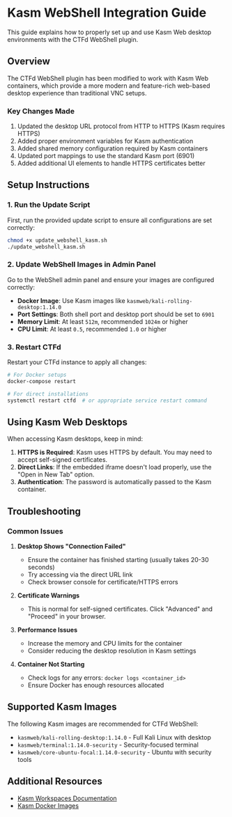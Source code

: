 # Kasm WebShell Integration Guide

This guide explains how to properly set up and use Kasm Web desktop environments with the CTFd WebShell plugin.

## Overview

The CTFd WebShell plugin has been modified to work with Kasm Web containers, which provide a more modern and feature-rich web-based desktop experience than traditional VNC setups.

### Key Changes Made

1. Updated the desktop URL protocol from HTTP to HTTPS (Kasm requires HTTPS)
2. Added proper environment variables for Kasm authentication
3. Added shared memory configuration required by Kasm containers
4. Updated port mappings to use the standard Kasm port (6901)
5. Added additional UI elements to handle HTTPS certificates better

## Setup Instructions

### 1. Run the Update Script

First, run the provided update script to ensure all configurations are set correctly:

```bash
chmod +x update_webshell_kasm.sh
./update_webshell_kasm.sh
```

### 2. Update WebShell Images in Admin Panel

Go to the WebShell admin panel and ensure your images are configured correctly:

- **Docker Image**: Use Kasm images like `kasmweb/kali-rolling-desktop:1.14.0`
- **Port Settings**: Both shell port and desktop port should be set to `6901`
- **Memory Limit**: At least `512m`, recommended `1024m` or higher
- **CPU Limit**: At least `0.5`, recommended `1.0` or higher

### 3. Restart CTFd

Restart your CTFd instance to apply all changes:

```bash
# For Docker setups
docker-compose restart

# For direct installations
systemctl restart ctfd  # or appropriate service restart command
```

## Using Kasm Web Desktops

When accessing Kasm desktops, keep in mind:

1. **HTTPS is Required**: Kasm uses HTTPS by default. You may need to accept self-signed certificates.
2. **Direct Links**: If the embedded iframe doesn't load properly, use the "Open in New Tab" option.
3. **Authentication**: The password is automatically passed to the Kasm container.

## Troubleshooting

### Common Issues

1. **Desktop Shows "Connection Failed"**
   - Ensure the container has finished starting (usually takes 20-30 seconds)
   - Try accessing via the direct URL link
   - Check browser console for certificate/HTTPS errors

2. **Certificate Warnings**
   - This is normal for self-signed certificates. Click "Advanced" and "Proceed" in your browser.

3. **Performance Issues**
   - Increase the memory and CPU limits for the container
   - Consider reducing the desktop resolution in Kasm settings

4. **Container Not Starting**
   - Check logs for any errors: `docker logs <container_id>`
   - Ensure Docker has enough resources allocated

## Supported Kasm Images

The following Kasm images are recommended for CTFd WebShell:

- `kasmweb/kali-rolling-desktop:1.14.0` - Full Kali Linux with desktop
- `kasmweb/terminal:1.14.0-security` - Security-focused terminal
- `kasmweb/core-ubuntu-focal:1.14.0-security` - Ubuntu with security tools

## Additional Resources

- [Kasm Workspaces Documentation](https://www.kasmweb.com/docs/)
- [Kasm Docker Images](https://hub.docker.com/u/kasmweb)
